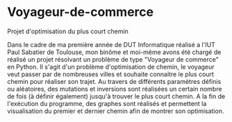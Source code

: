 # Voyageur-de-commerce
Projet d'optimisation du plus court chemin

Dans le cadre de ma première année de DUT Informatique réalisé a l'IUT Paul Sabatier de Toulouse, mon binôme et moi-même avons été chargé de réalisé un projet résolvant un problème de type "Voyageur de commerce" en Python.
Il s'agit d'un problème d'optimisation de chemin, le voyageur veut passer par de nombreuses villes et souhaite connaitre le plus court chemin pour réaliser son trajet.
Au travers de différents paramètres définis ou aléatoires, des mutations et inversions sont réalisées un certain nombre de fois (à définir également) jusqu'à trouver le plus court chemin.
A la fin de l'exécution du programme, des graphes sont réalisés et permettent la visualisation du premier et dernier chemin afin de montrer son optimisation.

